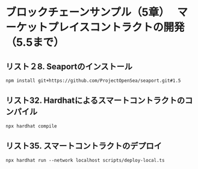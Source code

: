 # ブロックチェーンサンプル（5章）　 マーケットプレイスコントラクトの開発（5.5まで）

## リスト２8. Seaportのインストール
```
npm install git+https://github.com/ProjectOpenSea/seaport.git#1.5
```

## リスト32. Hardhatによるスマートコントラクトのコンパイル
```
npx hardhat compile
```

## リスト35. スマートコントラクトのデプロイ
```
npx hardhat run --network localhost scripts/deploy-local.ts
```
